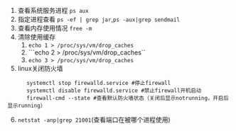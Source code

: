 1. 查看系统服务进程 ```ps aux ```
2. 指定进程查看 ```ps -ef | grep jar```,```ps -aux|grep sendmail```
3. 查看内存使用情况 ```free -m```
4. 清除使用缓存
    1. ```echo 1 > /proc/sys/vm/drop_caches```
    2. ```echo 2 > /proc/sys/vm/drop_caches``
    3. ```echo 3 > /proc/sys/vm/drop_caches```
5. linux关闭防火墙

```shell
      systemctl stop firewalld.service #停止firewall
      systemctl disable firewalld.service #禁止firewall开机启动
      firewall-cmd --state #查看默认防火墙状态（关闭后显示notrunning，开启后显示running）
```

6. ```netstat -anp|grep 21001```(查看端口在被哪个进程使用)